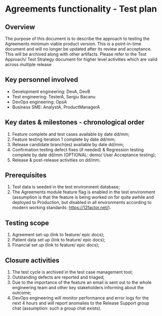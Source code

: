 # Agreements functionality - Test plan

## Overview

The purpose of this document is to describe the approach to testing the Agreements minimum viable product version.
This is a point-in-time document and will no longer be updated after its review and acceptance. This will be archived along with other artifacts. Please refer to the Test Approach/ Test Strategy document for higher level activities which are valid across multiple release

## Key personnel involved

- Development engineering: DevA, DevB
- Test engineering: TesterA, Sergiu Bacanu
- DevOps engineering: OpsA
- Business SME: AnalystA, ProductManagerA

## Key dates & milestones - chronological order

1. Feature complete and test cases available by date dd/mm;
2. Feature testing iteration 1 complete by date dd/mm;
3. Release candidate branch(es) available by date dd/mm;
4. Confirmation testing defect fixes (if needed) & Regression testing complete by date dd/mm (OPTIONAL: demo/ User Acceptance testing);
5. Release & post-release activities on dd/mm.

## Prerequisites

1. Test data is seeded in the test environment database;
2. The Agreements module feature flag is enabled in the test environment (assumption is that the feature is being worked on for quite awhile and deployed to Production, but disabled in all environments according to modern working standards: https://12factor.net/).

## Testing scope

1. Agreement set-up (link to feature/ epic docs);
2. Patient data set up (link to feature/ epic docs);
3. Financial set up (link to feature/ epic docs);

## Closure activities

1. The test cycle is archived in the test case management tool;
2. Outstanding defects are reported and triaged;
3. Due to the importance of the feature an email is sent out to the whole engineering team and other key stakeholders informing about the outcome;
4. DevOps engineering will monitor performance and error logs for the next 4 hours and will report anomalies to the Release Support group chat (assumption: such a group chat exists).
